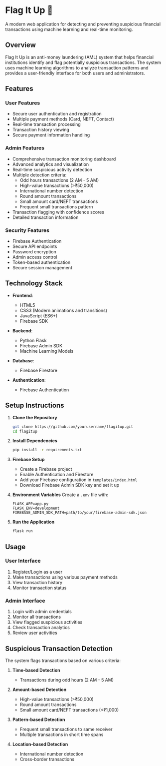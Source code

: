 # Flag It Up 🚩

A modern web application for detecting and preventing suspicious financial transactions using machine learning and real-time monitoring.

## Overview

Flag It Up is an anti-money laundering (AML) system that helps financial institutions identify and flag potentially suspicious transactions. The system uses machine learning algorithms to analyze transaction patterns and provides a user-friendly interface for both users and administrators.

## Features

### User Features
- Secure user authentication and registration
- Multiple payment methods (Card, NEFT, Contact)
- Real-time transaction processing
- Transaction history viewing
- Secure payment information handling

### Admin Features
- Comprehensive transaction monitoring dashboard
- Advanced analytics and visualization
- Real-time suspicious activity detection
- Multiple detection criteria:
  - Odd hours transactions (2 AM - 5 AM)
  - High-value transactions (>₹50,000)
  - International number detection
  - Round amount transactions
  - Small amount card/NEFT transactions
  - Frequent small transactions pattern
- Transaction flagging with confidence scores
- Detailed transaction information

### Security Features
- Firebase Authentication
- Secure API endpoints
- Password encryption
- Admin access control
- Token-based authentication
- Secure session management

## Technology Stack

- **Frontend**:
  - HTML5
  - CSS3 (Modern animations and transitions)
  - JavaScript (ES6+)
  - Firebase SDK

- **Backend**:
  - Python Flask
  - Firebase Admin SDK
  - Machine Learning Models

- **Database**:
  - Firebase Firestore

- **Authentication**:
  - Firebase Authentication

## Setup Instructions

1. **Clone the Repository**
   ```bash
   git clone https://github.com/yourusername/flagitup.git
   cd flagitup
   ```

2. **Install Dependencies**
   ```bash
   pip install -r requirements.txt
   ```

3. **Firebase Setup**
   - Create a Firebase project
   - Enable Authentication and Firestore
   - Add your Firebase configuration in `templates/index.html`
   - Download Firebase Admin SDK key and set it up

4. **Environment Variables**
   Create a `.env` file with:
   ```
   FLASK_APP=app.py
   FLASK_ENV=development
   FIREBASE_ADMIN_SDK_PATH=path/to/your/firebase-admin-sdk.json
   ```

5. **Run the Application**
   ```bash
   flask run
   ```

## Usage

### User Interface
1. Register/Login as a user
2. Make transactions using various payment methods
3. View transaction history
4. Monitor transaction status

### Admin Interface
1. Login with admin credentials
2. Monitor all transactions
3. View flagged suspicious activities
4. Check transaction analytics
5. Review user activities

## Suspicious Transaction Detection

The system flags transactions based on various criteria:

1. **Time-based Detection**
   - Transactions during odd hours (2 AM - 5 AM)

2. **Amount-based Detection**
   - High-value transactions (>₹50,000)
   - Round amount transactions
   - Small amount card/NEFT transactions (<₹1,000)

3. **Pattern-based Detection**
   - Frequent small transactions to same receiver
   - Multiple transactions in short time spans

4. **Location-based Detection**
   - International number detection
   - Cross-border transactions